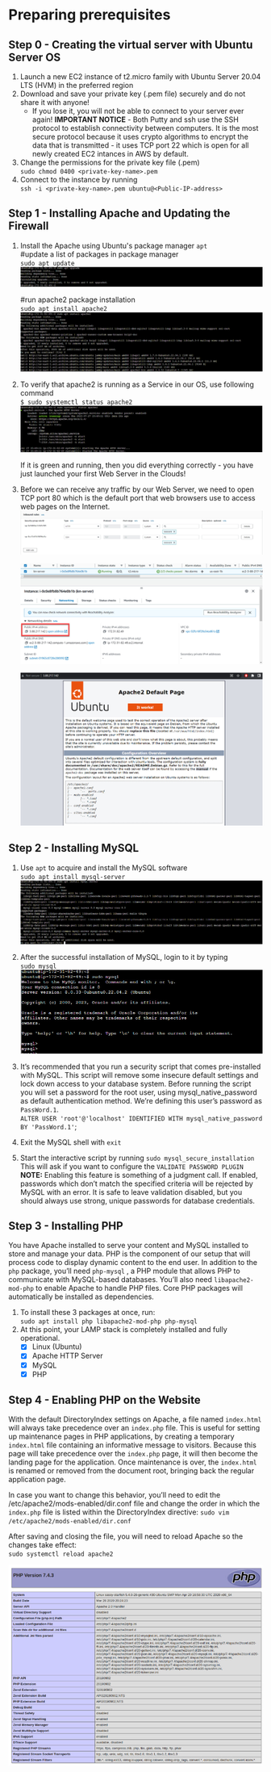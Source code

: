 # Preparing prerequisites
## Step 0 - Creating the virtual server with Ubuntu Server OS
1. Launch a new EC2 instance of t2.micro family with Ubuntu Server 20.04 LTS (HVM) in the preferred region
2. Download and save your private key (.pem file) securely and do not share it with anyone!
   - If you lose it, you will not be able to connect to your server ever again!
  **IMPORTANT NOTICE** - Both Putty and ssh use the SSH protocol to establish connectivity between computers. It is the most secure protocol because it uses crypto algorithms to encrypt the data that is transmitted - it uses TCP port 22 which is open for all newly created EC2 intances in AWS by default.
3. Change the permissions for the private key file (.pem) <br>
    `sudo chmod 0400 <private-key-name>.pem`
4. Connect to the instance by running <br>
    `ssh -i <private-key-name>.pem ubuntu@<Public-IP-address>`

## Step 1 - Installing Apache and Updating the Firewall
1. Install the Apache using Ubuntu's package manager `apt` <br>
   #update a list of packages in package manager <br>
    `sudo apt update` <br>
    ![Alt text](Images/sudo-apt-upgrade.jpg)

    #run apache2 package installation <br>
    `sudo apt install apache2` <br>
    ![Alt text](Images/sudo-apt-install-apache2.jpg)

2. To verify that apache2 is running as a Service in our OS, use following command <br>
    `$ sudo systemctl status apache2` <br>
    ![Alt text](Images/sudo-systemctl-status-apache2.jpg)

    If it is green and running, then you did everything correctly - you have just launched your first Web Server in the Clouds!

3. Before we can receive any traffic by our Web Server, we need to open TCP port 80 which is the default port that web browsers use to access web pages on the Internet.
   ![Alt text](Images/SG-Port-80.jpg)

   ![Alt text](Images/public-ip.jpg)

   ![Alt text](Images/web-access-with-public-ip.jpg)

## Step 2 - Installing MySQL
1. Use `apt` to acquire and install the MySQL software <br>
   `sudo apt install mysql-server` <br>
   ![Alt text](Images/suod-apt-install-mysql-sever.jpg)

2. After the successful installation of MySQL, login to it by typing <br>
   `sudo mysql` <br>
   ![Alt text](Images/sudo-mysql.jpg)

3. It’s recommended that you run a security script that comes pre-installed with MySQL. This script will remove some insecure default settings and lock down access to your database system. Before running the script you will set a password for the root user, using mysql_native_password as default authentication method. We’re defining this user’s password as `PassWord.1`. <br>
   `ALTER USER 'root'@'localhost' IDENTIFIED WITH mysql_native_password BY 'PassWord.1'`; <br>
4. Exit the MySQL shell with `exit` <br>
5. Start the interactive script by running `sudo mysql_secure_installation` <br>
   This will ask if you want to configure the `VALIDATE PASSWORD PLUGIN` <br>
   **NOTE:** Enabling this feature is something of a judgment call. If enabled, passwords which don’t match the specified criteria will be rejected by MySQL with an error. It is safe to leave validation disabled, but you should always use strong, unique passwords for database credentials.

## Step 3 - Installing PHP
You have Apache installed to serve your content and MySQL installed to store and manage your data. PHP is the component of our setup that will process code to display dynamic content to the end user. In addition to the `php` package, you’ll need `php-mysql` , a PHP module that allows PHP to communicate with MySQL-based databases. You’ll
also need `libapache2-mod-php` to enable Apache to handle PHP files. Core PHP packages will automatically be installed as dependencies. <br>
1. To install these 3 packages at once, run: <br>
   `sudo apt install php libapache2-mod-php php-mysql` <br>
2. At this point, your LAMP stack is completely installed and fully operational.
   - [x] Linux (Ubuntu)
   - [x] Apache HTTP Server
   - [x] MySQL
   - [x] PHP

## Step 4 - Enabling PHP on the Website
With the default DirectoryIndex settings on Apache, a file named `index.html` will always take precedence over an `index.php` file. This is useful for setting up maintenance pages in PHP applications, by creating a temporary `index.html` file containing an informative message to visitors. Because this page will take precedence over the `index.php` page, it will then become the landing page for the application. Once maintenance is over, the `index.html` is renamed or removed from the document root, bringing back the regular application page.  <br>

In case you want to change this behavior, you’ll need to edit the /etc/apache2/mods-enabled/dir.conf file and change the order in which the `index.php` file is listed within the DirectoryIndex directive:
   `sudo vim /etc/apache2/mods-enabled/dir.conf` <br>

After saving and closing the file, you will need to reload Apache so the changes take effect: <br>
      `sudo systemctl reload apache2` <br>

![Alt text](Images/php-page.jpg)
